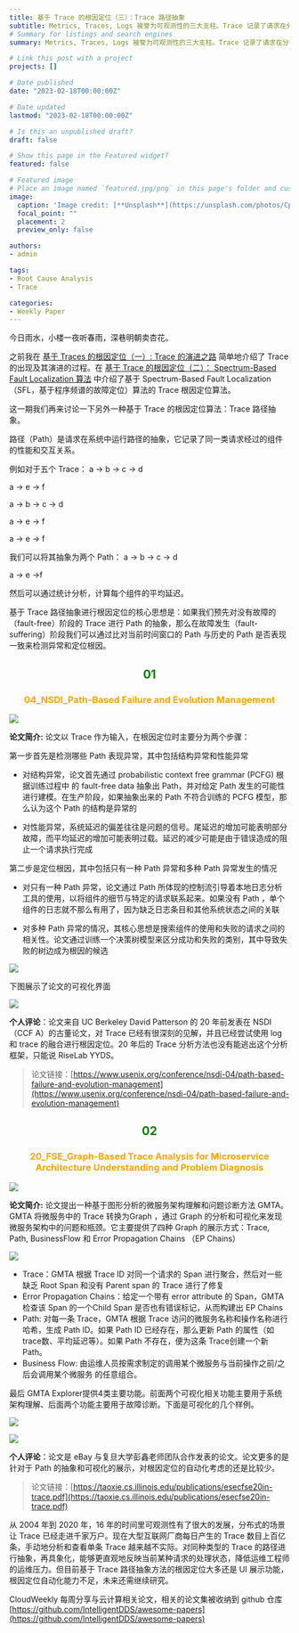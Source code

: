 ```yaml
---
title: 基于 Trace 的根因定位（三）：Trace 路径抽象
subtitle: Metrics, Traces, Logs 被誉为可观测性的三大支柱。Trace 记录了请求在分布式应用程序中运行的轨迹，能够完整的串联起请求的上下文关系，在大规模分布式系统根因定位中的作用举足轻重。阅读本文可快速了解当前学术界热门的基于 Trace 的根因定位算法类型 —— Trace 路径抽象。
# Summary for listings and search engines
summary: Metrics, Traces, Logs 被誉为可观测性的三大支柱。Trace 记录了请求在分布式应用程序中运行的轨迹，能够完整的串联起请求的上下文关系，在大规模分布式系统根因定位中的作用举足轻重。阅读本文可快速了解当前学术界热门的基于 Trace 的根因定位算法类型 —— Trace 路径抽象。

# Link this post with a project
projects: []

# Date published
date: "2023-02-18T00:00:00Z"

# Date updated
lastmod: "2023-02-18T00:00:00Z"

# Is this an unpublished draft?
draft: false

# Show this page in the Featured widget?
featured: false

# Featured image
# Place an image named `featured.jpg/png` in this page's folder and customize its options here.
image:
  caption: 'Image credit: [**Unsplash**](https://unsplash.com/photos/CpkOjOcXdUY)'
  focal_point: ""
  placement: 2
  preview_only: false

authors:
- admin

tags:
- Root Cause Analysis
- Trace

categories:
- Weekly Paper
---
```


今日雨水，小楼一夜听春雨，深巷明朝卖杏花。

之前我在 [基于 Traces 的根因定位（一）: Trace 的演进之路](https://yuxiaoba.github.io/post/trace_based_rca_1/) 简单地介绍了 Trace 的出现及其演进的过程。在 [基于 Trace 的根因定位（二）： Spectrum-Based Fault Localization 算法](https://yuxiaoba.github.io/post/trace_based_rca_2/) 中介绍了基于 Spectrum-Based Fault Localization（SFL，基于程序频谱的故障定位）算法的 Trace 根因定位算法。​

这一期我们再来讨论一下另外一种基于 Trace 的根因定位算法：Trace 路径抽象。

路径（Path）是请求在系统中运行路径的抽象，它记录了同一类请求经过的组件的性能和交互关系。

例如对于五个 Trace：
a → b → c → d

a → e → f

a → b → c → d

a → e → f

a → e → f

我们可以将其抽象为两个 Path：
a → b → c → d

a → e →f

然后可以通过统计分析，计算每个组件的平均延迟。


基于 Trace 路径抽象进行根因定位的核心思想是：如果我们预先对没有故障的（fault-free）阶段的 Trace 进行 Path 的抽象，那么在故障发生（fault-suffering）阶段我们可以通过比对当前时间窗口的 Path 与历史的 Path 是否表现一致来检测异常和定位根因。


## <center> <font color=#00800>01</font></center>

### <center><font color=#FFA500>04_NSDI_Path-Based Failure and Evolution Management</font></center>

![](./04nsdi1.jpg)

**论文简介:** 论文以 Trace 作为输入，在根因定位时主要分为两个步骤：

第一步首先是检测哪些 Path 表现异常，其中包括结构异常和性能异常

- 对结构异常，论文首先通过 probabilistic context free grammar (PCFG) 根据训练过程中 的 fault-free data 抽象出 Path，并对给定 Path 发生的可能性进行建模。在生产阶段，如果抽象出来的 Path 不符合训练的 PCFG 模型，那么认为这个 Path 的结构是异常的

- 对性能异常，系统延迟的偏差往往是问题的信号。尾延迟的增加可能表明部分故障，而平均延迟的增加可能表明过载。延迟的减少可能是由于错误造成的阻止一个请求执行完成

第二步是定位根因，其中包括只有一种 Path 异常和多种 Path 异常发生的情况

- 对只有一种 Path 异常，论文通过 Path 所体现的控制流引导着本地日志分析工具的使用，以将组件的细节与特定的请求联系起来。如果没有 Path ，单个组件的日志就不那么有用了，因为缺乏日志条目和其他系统状态之间的关联

- 对多种 Path 异常的情况，其核心思想是搜索组件的使用和失败的请求之间的相关性。论文通过训练一个决策树模型来区分成功和失败的类别，其中导致失败的树边成为根因的候选


![](./04nsdi.jpg)

下图展示了论文的可视化界面

![](./04nsdi2.jpg)

**个人评论**：论文来自 UC Berkeley David Patterson 的 20 年前发表在 NSDI （CCF A）的古董论文，对 Trace 已经有很深刻的见解，并且已经尝试使用 log 和 trace 的融合进行根因定位。20 年后的 Trace 分析方法也没有能逃出这个分析框架，只能说 RiseLab YYDS。


> 论文链接：[https://www.usenix.org/conference/nsdi-04/path-based-failure-and-evolution-management](https://www.usenix.org/conference/nsdi-04/path-based-failure-and-evolution-management)


## <center> <font color=#00800>02</font></center>

### <center><font color=#FFA500>20_FSE_Graph-Based Trace Analysis for Microservice Architecture Understanding and Problem Diagnosis</font></center>

![](./gmta.jpg)

**论文简介:** 论文提出一种基于图形分析的微服务架构理解和问题诊断方法 GMTA。GMTA 将微服务中的 Trace 转换为Graph ，通过 Graph 的分析和可视化来发现微服务架构中的问题和瓶颈。它主要提供了四种 Graph 的展示方式：Trace, Path, BusinessFlow 和 Error Propagation Chains （EP Chains）

![](./gmta1.jpg)

- Trace：GMTA 根据 Trace ID 对同一个请求的 Span 进行聚合，然后对一些缺乏 Root Span 和没有 Parent span 的 Trace 进行了修复
- Error Propagation Chains：给定一个带有 error attribute 的 Span，GMTA 检查该 Span 的一个Child Span 是否也有错误标记，从而构建出 EP Chains
- Path: 对每一条 Trace，GMTA 根据 Trace 访问的微服务名称和操作名称进行哈希，生成 Path ID。如果 Path ID 已经存在，那么更新 Path 的属性（如trace数、平均延迟等）。如果 Path 不存在，便为这条 Trace创建一个新 Path。
- Business Flow: 由运维人员按需求制定的调用某个微服务与当前操作之前/之后会调用某个微服务 的任意组合。
  

最后 GMTA Explorer提供4类主要功能。前面两个可视化相关功能主要用于系统架构理解、后面两个功能主要用于故障诊断。下面是可视化的几个样例。

![](./gmta2.jpg)

![](./gmta3.jpg)


**个人评论**：论文是 eBay 与复旦大学彭鑫老师团队合作发表的论文。论文更多的是针对于 Path 的抽象和可视化的展示，对根因定位的自动化考虑的还是比较少。

> 论文链接：[https://taoxie.cs.illinois.edu/publications/esecfse20in-trace.pdf](https://taoxie.cs.illinois.edu/publications/esecfse20in-trace.pdf)


从 2004 年到 2020 年，16 年的时间里可观测性有了很大的发展，分布式的场景让 Trace 已经走进千家万户。现在大型互联网厂商每日产生的 Trace 数目上百亿条，手动地分析和查看单条 Trace 越来越不实际。对同种类型的 Trace 的路径进行抽象，再具象化，能够更直观地反映当前某种请求的处理状态，降低运维工程师的运维压力。但目前基于 Trace 路径抽象方法的根因定位大多还是 UI 展示功能，根因定位自动化能力不足，未来还需继续研究。


CloudWeekly 每周分享与云计算相关论文，相关的论文集被收纳到 github 仓库 [https://github.com/IntelligentDDS/awesome-papers](https://github.com/IntelligentDDS/awesome-papers)